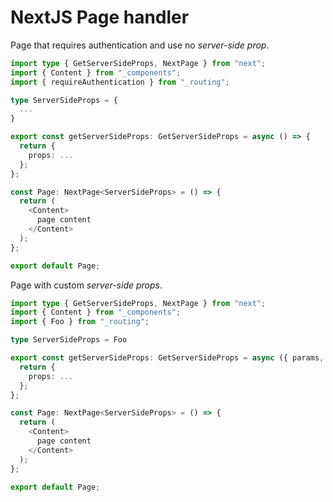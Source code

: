 # NextJS Page handler

Page that requires authentication and use no *server-side prop*.

```ts
import type { GetServerSideProps, NextPage } from "next";
import { Content } from "_components";
import { requireAuthentication } from "_routing";

type ServerSideProps = {
  ...
}

export const getServerSideProps: GetServerSideProps = async () => {
  return {
    props: ...
  };
};

const Page: NextPage<ServerSideProps> = () => {
  return (
    <Content>
      page content
    </Content>
  );
};

export default Page;
```

Page with custom *server-side props*.

```ts
import type { GetServerSideProps, NextPage } from "next";
import { Content } from "_components";
import { Foo } from "_routing";

type ServerSideProps = Foo

export const getServerSideProps: GetServerSideProps = async ({ params, req }) => {
  return {
    props: ...
  };
};

const Page: NextPage<ServerSideProps> = () => {
  return (
    <Content>
      page content
    </Content>
  );
};

export default Page;
```
